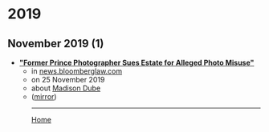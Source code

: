 # 2019

## November 2019 (1)

 - [**"Former Prince Photographer Sues Estate for Alleged Photo Misuse"**](https://news.bloomberglaw.com/ip-law/former-prince-photographer-sues-estate-for-alleged-photo-misuse)<ul><li>in [news.bloomberglaw.com](https://news.bloomberglaw.com/)</li><li>on 25 November 2019</li><li>about [Madison Dube](../../topics/madison-dube/index.md)</li><li>([mirror](https://web.archive.org/web/*/https://news.bloomberglaw.com/ip-law/former-prince-photographer-sues-estate-for-alleged-photo-misuse))</li><ul>

----

[Home](../index.md)
